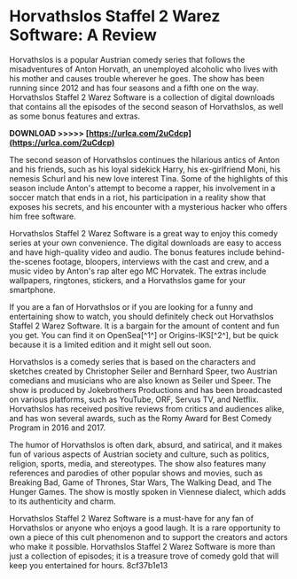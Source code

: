 
 
# Horvathslos Staffel 2 Warez Software: A Review
 
Horvathslos is a popular Austrian comedy series that follows the misadventures of Anton Horvath, an unemployed alcoholic who lives with his mother and causes trouble wherever he goes. The show has been running since 2012 and has four seasons and a fifth one on the way. Horvathslos Staffel 2 Warez Software is a collection of digital downloads that contains all the episodes of the second season of Horvathslos, as well as some bonus features and extras.
 
**DOWNLOAD >>>>> [https://urlca.com/2uCdcp](https://urlca.com/2uCdcp)**


 
The second season of Horvathslos continues the hilarious antics of Anton and his friends, such as his loyal sidekick Harry, his ex-girlfriend Moni, his nemesis Schurl and his new love interest Tina. Some of the highlights of this season include Anton's attempt to become a rapper, his involvement in a soccer match that ends in a riot, his participation in a reality show that exposes his secrets, and his encounter with a mysterious hacker who offers him free software.
 
Horvathslos Staffel 2 Warez Software is a great way to enjoy this comedy series at your own convenience. The digital downloads are easy to access and have high-quality video and audio. The bonus features include behind-the-scenes footage, bloopers, interviews with the cast and crew, and a music video by Anton's rap alter ego MC Horvatek. The extras include wallpapers, ringtones, stickers, and a Horvathslos game for your smartphone.
 
If you are a fan of Horvathslos or if you are looking for a funny and entertaining show to watch, you should definitely check out Horvathslos Staffel 2 Warez Software. It is a bargain for the amount of content and fun you get. You can find it on OpenSea[^1^] or Origins-IKS[^2^], but be quick because it is a limited edition and it might sell out soon.

Horvathslos is a comedy series that is based on the characters and sketches created by Christopher Seiler and Bernhard Speer, two Austrian comedians and musicians who are also known as Seiler und Speer. The show is produced by Jokebrothers Productions and has been broadcasted on various platforms, such as YouTube, ORF, Servus TV, and Netflix. Horvathslos has received positive reviews from critics and audiences alike, and has won several awards, such as the Romy Award for Best Comedy Program in 2016 and 2017.
 
The humor of Horvathslos is often dark, absurd, and satirical, and it makes fun of various aspects of Austrian society and culture, such as politics, religion, sports, media, and stereotypes. The show also features many references and parodies of other popular shows and movies, such as Breaking Bad, Game of Thrones, Star Wars, The Walking Dead, and The Hunger Games. The show is mostly spoken in Viennese dialect, which adds to its authenticity and charm.
 
Horvathslos Staffel 2 Warez Software is a must-have for any fan of Horvathslos or anyone who enjoys a good laugh. It is a rare opportunity to own a piece of this cult phenomenon and to support the creators and actors who make it possible. Horvathslos Staffel 2 Warez Software is more than just a collection of episodes; it is a treasure trove of comedy gold that will keep you entertained for hours.
 8cf37b1e13
 
